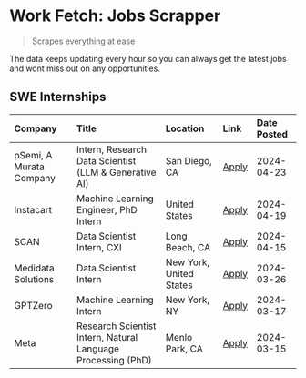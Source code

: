 # Work Fetch: Jobs Scrapper
> Scrapes everything at ease

The data keeps updating every hour so you can always get the latest jobs and wont miss out on any opportunities.

## SWE Internships
<!--START_SECTION:workfetch-->
| Company                 | Title                                                        | Location                | Link                                                                                                                                                                                                                                                                         | Date Posted   |
|:------------------------|:-------------------------------------------------------------|:------------------------|:-----------------------------------------------------------------------------------------------------------------------------------------------------------------------------------------------------------------------------------------------------------------------------|:--------------|
| pSemi, A Murata Company | Intern, Research Data Scientist (LLM & Generative AI)        | San Diego, CA           | [Apply](https://www.linkedin.com/jobs/view/intern-research-data-scientist-llm-generative-ai-at-psemi-a-murata-company-3887074168?position=9&pageNum=0&refId=hFUegInVzdqpr0Hkzw4fcg%3D%3D&trackingId=pHmHzXS6FxpJhHcA9%2BaalA%3D%3D&trk=public_jobs_jserp-result_search-card) | 2024-04-23    |
| Instacart               | Machine Learning Engineer, PhD Intern                        | United States           | [Apply](https://www.linkedin.com/jobs/view/machine-learning-engineer-phd-intern-at-instacart-3901991739?position=2&pageNum=0&refId=hFUegInVzdqpr0Hkzw4fcg%3D%3D&trackingId=zNtdBNChhU1bhajZODPAuQ%3D%3D&trk=public_jobs_jserp-result_search-card)                            | 2024-04-19    |
| SCAN                    | Data Scientist Intern, CXI                                   | Long Beach, CA          | [Apply](https://www.linkedin.com/jobs/view/data-scientist-intern-cxi-at-scan-3899690492?position=8&pageNum=0&refId=hFUegInVzdqpr0Hkzw4fcg%3D%3D&trackingId=smn2Gm4G3XY3kR5hToRIOA%3D%3D&trk=public_jobs_jserp-result_search-card)                                            | 2024-04-15    |
| Medidata Solutions      | Data Scientist Intern                                        | New York, United States | [Apply](https://www.linkedin.com/jobs/view/data-scientist-intern-at-medidata-solutions-3810253704?position=3&pageNum=0&refId=hFUegInVzdqpr0Hkzw4fcg%3D%3D&trackingId=RGSfgxjEvV4JHuBkUytsIw%3D%3D&trk=public_jobs_jserp-result_search-card)                                  | 2024-03-26    |
| GPTZero                 | Machine Learning Intern                                      | New York, NY            | [Apply](https://www.linkedin.com/jobs/view/machine-learning-intern-at-gptzero-3860723963?position=7&pageNum=0&refId=hFUegInVzdqpr0Hkzw4fcg%3D%3D&trackingId=zBghmegru5yx2JLQsebbag%3D%3D&trk=public_jobs_jserp-result_search-card)                                           | 2024-03-17    |
| Meta                    | Research Scientist Intern, Natural Language Processing (PhD) | Menlo Park, CA          | [Apply](https://www.linkedin.com/jobs/view/research-scientist-intern-natural-language-processing-phd-at-meta-3858718375?position=10&pageNum=0&refId=hFUegInVzdqpr0Hkzw4fcg%3D%3D&trackingId=6L8Q5WmG%2BT4WwzXYoVZNDA%3D%3D&trk=public_jobs_jserp-result_search-card)         | 2024-03-15    |
<!--END_SECTION:workfetch-->
